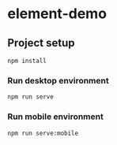 # element-demo

## Project setup
```
npm install
```

### Run desktop environment
```
npm run serve
```

### Run mobile environment
```
npm run serve:mobile
```
